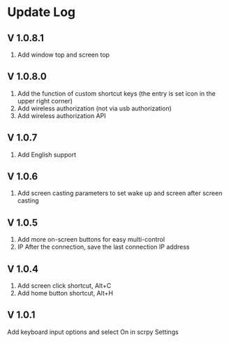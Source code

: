 # Update Log


## V 1.0.8.1
1. Add window top and screen top

## V 1.0.8.0
1. Add the function of custom shortcut keys (the entry is set icon in the upper right corner)
2. Add wireless authorization (not via usb authorization)
3. Add wireless authorization API


## V 1.0.7
1. Add English support


## V 1.0.6
1. Add screen casting parameters to set wake up and screen after screen casting

## V 1.0.5
1. Add more on-screen buttons for easy multi-control
2. IP After the connection, save the last connection IP address


## V 1.0.4
1. Add screen click shortcut, Alt+C
2. Add home button shortcut, Alt+H


## V 1.0.1
Add keyboard input options and select On in scrpy Settings